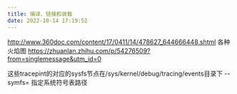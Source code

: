 ```yaml
---
title: 编译、链接和装载
date: 2022-10-14 17:19:52
---
```

http://www.360doc.com/content/17/0411/14/478627_644666448.shtml
各种火焰图 https://zhuanlan.zhihu.com/p/54276509?from=singlemessage&utm_id=0

这些tracepint的对应的sysfs节点在/sys/kernel/debug/tracing/events目录下
--symfs=<directory>  指定系统符号表路径
